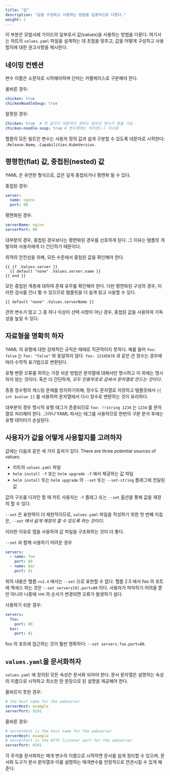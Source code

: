 ```yaml
---
title: "값"
description: "값을 구성하고 사용하는 방법을 집중적으로 다룬다."
weight: 2
---
```


이 부분은 모범사례 가이드의 일부로서 값(values)을 사용하는 방법을 다룬다.
여기서는 차트의 `values.yaml` 파일을 설계하는 데 초점을 맞추고, 값을 어떻게 구성하고 사용할지에 대한 권고사항을 제시한다.

## 네이밍 컨벤션

변수 이름은 소문자로 시작해야하며 단어는 카멜케이스로 
구분해야 한다.

올바른 경우:

```yaml
chicken: true
chickenNoodleSoup: true
```

잘못된 경우:

```yaml
Chicken: true  # 첫 글자가 대문자인 경우는 빌트인 변수가 충돌 가능
chicken-noodle-soup: true # 변수명에는 하이픈(-) 미사용
```

헬름의 모든 빌트인 변수는 사용자 정의 값과 쉽게 구분할 수 있도록
대문자로 시작한다: `.Release.Name`,
`.Capabilities.KubeVersion`.

## 평평한(flat) 값, 중첩된(nested) 값

YAML 은 유연한 형식으로, 값은 깊게 중첩되거나 평면화 될 수 있다.

중첩된 경우:

```yaml
server:
  name: nginx
  port: 80
```

평면화된 경우:

```yaml
serverName: nginx
serverPort: 80
```

대부분의 경우, 중첩된 경우보다는 평면화된 경우를 선호하게 된다. 그 이유는 템플릿 개발자와
사용자에게 더 간단하기 때문이다.


최적의 안전성을 위해, 모든 수준에서 중첩된 값을 확인해야 한다.

```
{{ if .Values.server }}
  {{ default "none" .Values.server.name }}
{{ end }}
```

모든 중첩된 계층에 대하여 존재 유무를 확인해야 한다. 다만 평면화된
구성의 경우, 이러한 검사를 건너 뛸 수 있으므로 템플릿을 더 쉽게 읽고
사용할 수 있다.

```
{{ default "none" .Values.serverName }}
```

관련 변수가 많고 그 중 하나 이상이 선택 사항이 아닌 경우, 중첩된 값을
사용하여 가독성을 높일 수 있다.

## 자료형을 명확히 하자

YAML 의 유형에 대한 강제적인 규칙은 때때로 직관적이지 못하다. 예를 들어
`foo: false` 는 `foo: "false"` 와 동일하지 않다. `foo: 12345678` 과 같은
큰 정수는 경우에 따라 수학적 표기법으로 변환된다.

유형 변환 오류를 피하는 가장 쉬운 방법은 문자열에 대해서만 명시하고 이 외에는 명시하지 않는 것이다.
혹은 더 간단하게, _모두 인용부호로 감싸서 문자열로 만드는 것이다_. 

종종 정수형의 캐스팅 문제를 방지하기위해, 정수도 문자열로 저장하고 템플릿에서 
`{{ int $value }}` 를 사용하여 문자열에서 다시 정수로 변환하는 것이
유리하다.

대부분의 경우 명시적 유형 태그가 존중되므로 `foo: !!string 1234` 는
`1234` 를 문자열로 처리해야 한다. _그러나_ YAML 파서는 태그를 사용하므로 한번의 구문 분석 후에는
유형 데이터가 손실된다.

## 사용자가 값을 어떻게 사용할지를 고려하자

값에는 다음과 같은 세 가지 출처가 있다.
There are three potential sources of values:

- 차트의 `values.yaml` 파일
- `helm install -f` 또는 `helm upgrade -f` 에서 제공하는 값 파일
- `helm install` 또는 `helm upgrade` 의 `--set` 또는 `--set-string` 플래그에 
  전달된 값

값의 구조를 디자인 할 때 차트 사용자는 `-f` 플래그 또는 `--set` 
옵션을 통해 값을 재정의 
할 수 있다.

`--set` 은 표현력이 더 제한적이므로, `values.yaml` 파일을 작성하기 위한
첫 번째 지침은, _`--set` 에서 쉽게 재정의 할 수 있도록 하는 것이다_.

이러한 이유로 맵을 사용하여 값 파일을 구조화하는 것이 더 좋다.

`--set` 과 함께 사용하기 어려운 경우

```yaml
servers:
  - name: foo
    port: 80
  - name: bar
    port: 81
```

위의 내용은 헬름 `<=2.4` 에서는 `--set` 으로 표현할 수 없다. 헬름 2.5 에서
foo 의 포트에 액세스 하는 것은 `--set servers[0].port=80` 이다.
사용자가 파악하기 어려울 뿐만 아니라 나중에 `서버` 의 순서가 변경되면
오류가 발생하기 쉽다.

사용하기 쉬운 경우:

```yaml
servers:
  foo:
    port: 80
  bar:
    port: 81
```

foo 의 포트에 접근하는 것이 훨씬 명확하다: `--set servers.foo.port=80`.

## `values.yaml`을 문서화하자

`values.yaml` 에 정의된 모든 속성은 문서화 되어야 한다. 문서
문자열은 설명하는 속성의 이름으로 시작하고 최소한 한 문장으로 된
설명을 제공해야 한다.

올바르지 못한 경우:

```yaml
# the host name for the webserver
serverHost: example
serverPort: 9191
```

올바른 경우:

```yaml
# serverHost is the host name for the webserver
serverHost: example
# serverPort is the HTTP listener port for the webserver
serverPort: 9191
```

각 주석을 문서화하는 매개 변수의 이름으로 시작하면
문서를 쉽게 정리할 수 있으며, 문서화 도구가 문서 문자열과 이를 설명하는 매개변수를 안정적으로 연관시킬 수 있게 해준다.
